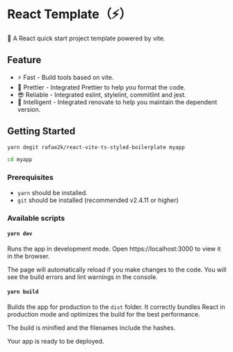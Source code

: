 # React Template（⚡️）

🚀 A React quick start project template powered by vite.

## Feature

- ⚡️ Fast - Build tools based on vite.
- 💄 Prettier - Integrated Prettier to help you format the code.
- 😎 Reliable - Integrated eslint, stylelint, commitlint and jest.
- 🤖 Intelligent - Integrated renovate to help you maintain the dependent version.

## Getting Started


```bash
yarn degit rafae2k/react-vite-ts-styled-boilerplate myapp

cd myapp
```

### Prerequisites

- `yarn` should be installed.
- `git` should be installed (recommended v2.4.11 or higher)

### Available scripts


#### `yarn dev`

Runs the app in development mode.
Open https://localhost:3000 to view it in the browser.

The page will automatically reload if you make changes to the code.
You will see the build errors and lint warnings in the console.

#### `yarn build`

Builds the app for production to the `dist` folder.
It correctly bundles React in production mode and optimizes the build for the best performance.

The build is minified and the filenames include the hashes.

Your app is ready to be deployed.
